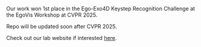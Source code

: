 Our work won 1st place in the Ego-Exo4D Keystep Recognition Challenge at the EgoVis Workshop at CVPR 2025. 

Repo will be updated soon after CVPR 2025. 

Check out our lab website if interested [here](https://geohai.org/projects/spatiotemporal-graph-action.html).


